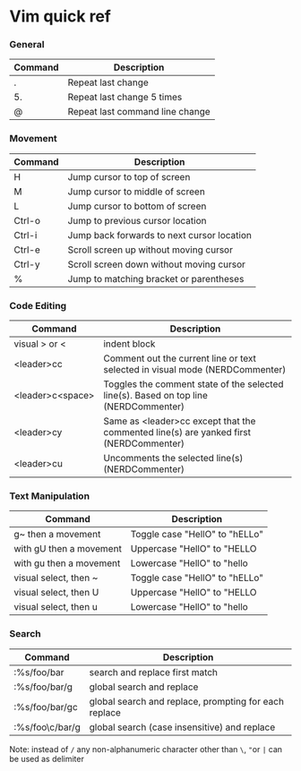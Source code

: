 # Vim quick ref  
  
### General
  
| Command | Description | 
|---|---|
| . | Repeat last change | 
| 5. | Repeat last change 5 times | 
| @ | Repeat last command line change |
  
### Movement  
  
| Command | Description | 
|---|---|
| H | Jump cursor to top of screen | 
| M | Jump cursor to middle of screen | 
| L | Jump cursor to bottom of screen | 
| Ctrl-o | Jump to previous cursor location | 
| Ctrl-i | Jump back forwards to next cursor location|  
| Ctrl-e | Scroll screen up without moving cursor | 
| Ctrl-y | Scroll screen down without moving cursor | 
| % | Jump to matching bracket or parentheses | 
  
### Code Editing  
  
| Command | Description | 
|---|---|
| visual > or < | indent block |
| \<leader\>cc | Comment out the current line or text selected in visual mode (NERDCommenter) |
| \<leader\>c\<space\> | Toggles the comment state of the selected line(s). Based on top line (NERDCommenter) |
| \<leader\>cy | Same as \<leader\>cc except that the commented line(s) are yanked first (NERDCommenter) |
| \<leader\>cu | Uncomments the selected line(s) (NERDCommenter) |

### Text Manipulation 

| Command | Description | 
|---|---|
| g~ then a movement | Toggle case "HellO" to "hELLo" | 
| with gU then a movement | Uppercase "HellO" to "HELLO| 
| with gu then a movement | Lowercase "HellO" to "hello| 
| visual select, then ~ | Toggle case "HellO" to "hELLo" | 
| visual select, then U | Uppercase "HellO" to "HELLO | 
| visual select, then u | Lowercase "HellO" to "hello |

### Search  
  
| Command | Description | 
|---|---|
| :%s/foo/bar    | search and replace first match | 
| :%s/foo/bar/g  | global search and replace |
| :%s/foo/bar/gc | global search and replace, prompting for each replace |
| :%s/foo\c/bar/g | global search (case insensitive) and replace |

Note: instead of `/` any non-alphanumeric character other than `\`, `"`or `|` can be used as delimiter 

